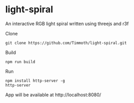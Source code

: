 # light-spiral

An interactive RGB light spiral written using threejs and r3f

Clone

```
git clone https://github.com/Timmoth/light-spiral.git
```

Build

```
npm run build
```

Run

```
npm install http-server -g
http-server
```

App will be available at http://localhost:8080/
